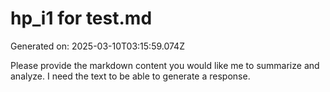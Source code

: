 # hp_i1 for test.md

Generated on: 2025-03-10T03:15:59.074Z

Please provide the markdown content you would like me to summarize and analyze. I need the text to be able to generate a response.
